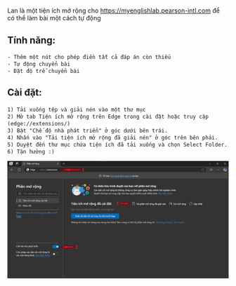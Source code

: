 #

Lan là một tiện ích mở rộng cho https://myenglishlab.pearson-intl.com để có thể làm bài một cách tự động

## Tính năng:

    - Thêm một nút cho phép điền tất cả đáp án còn thiếu
    - Tự động chuyển bài
    - Đặt độ trễ chuyển bài

## Cài đặt:

    1) Tải xuống tệp và giải nén vào một thư mục
    2) Mở tab Tiện ích mở rộng trên Edge trong cài đặt hoặc truy cập (edge://extensions/)
    3) Bật "Chế độ nhà phát triển" ở góc dưới bên trái.
    4) Nhấn vào "Tải tiện ích mở rộng đã giải nén" ở góc trên bên phải.
    5) Duyệt đến thư mục chứa tiện ích đã tải xuống và chọn Select Folder.
    6) Tận hưởng :)

![Cài đặt](https://github.com/tuanvuchu/Lan/blob/main/015e7a22-b537-4354-962b-2151102cd899.png?raw=true)
